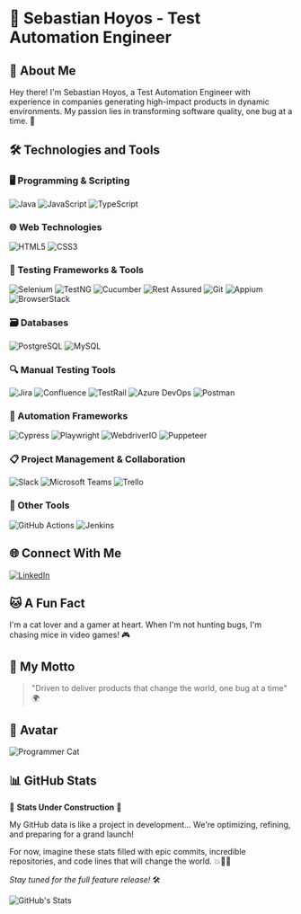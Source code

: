 # 👋 Sebastian Hoyos - Test Automation Engineer

## 🚀 About Me
Hey there! I'm Sebastian Hoyos, a Test Automation Engineer with experience in companies generating high-impact products in dynamic environments. My passion lies in transforming software quality, one bug at a time. 🐞

## 🛠️ Technologies and Tools

### 🖥️ Programming & Scripting
![Java](https://img.shields.io/badge/Java-ED8B00?style=for-the-badge&logo=java&logoColor=white)
![JavaScript](https://img.shields.io/badge/JavaScript-F7DF1E?style=for-the-badge&logo=javascript&logoColor=black)
![TypeScript](https://img.shields.io/badge/TypeScript-007ACC?style=for-the-badge&logo=typescript&logoColor=white)

### 🌐 Web Technologies
![HTML5](https://img.shields.io/badge/HTML5-E34F26?style=for-the-badge&logo=html5&logoColor=white)
![CSS3](https://img.shields.io/badge/CSS3-1572B6?style=for-the-badge&logo=css3&logoColor=white)

### 🧪 Testing Frameworks & Tools
![Selenium](https://img.shields.io/badge/Selenium-43B02A?style=for-the-badge&logo=selenium&logoColor=white)
![TestNG](https://img.shields.io/badge/TestNG-0175C2?style=for-the-badge&logo=java&logoColor=white)
![Cucumber](https://img.shields.io/badge/Cucumber-23D96C?style=for-the-badge&logo=cucumber&logoColor=white)
![Rest Assured](https://img.shields.io/badge/Rest_Assured-4CAF50?style=for-the-badge&logo=java&logoColor=white)
![Git](https://img.shields.io/badge/Git-F05032?style=for-the-badge&logo=git&logoColor=white)
![Appium](https://img.shields.io/badge/Appium-663399?style=for-the-badge&logo=appium&logoColor=white)
![BrowserStack](https://img.shields.io/badge/BrowserStack-4285F4?style=for-the-badge&logo=browserstack&logoColor=white)

### 🗃️ Databases
![PostgreSQL](https://img.shields.io/badge/PostgreSQL-316192?style=for-the-badge&logo=postgresql&logoColor=white)
![MySQL](https://img.shields.io/badge/MySQL-00000F?style=for-the-badge&logo=mysql&logoColor=white)

### 🔍 Manual Testing Tools
![Jira](https://img.shields.io/badge/Jira-0052CC?style=for-the-badge&logo=jira&logoColor=white)
![Confluence](https://img.shields.io/badge/Confluence-172B4D?style=for-the-badge&logo=confluence&logoColor=white)
![TestRail](https://img.shields.io/badge/TestRail-2F80ED?style=for-the-badge&logo=testrail&logoColor=white)
![Azure DevOps](https://img.shields.io/badge/Azure_DevOps-0078D7?style=for-the-badge&logo=azure-devops&logoColor=white)
![Postman](https://img.shields.io/badge/Postman-FF6C37?style=for-the-badge&logo=postman&logoColor=white)

### 🤖 Automation Frameworks
![Cypress](https://img.shields.io/badge/Cypress-17202C?style=for-the-badge&logo=cypress&logoColor=white)
![Playwright](https://img.shields.io/badge/Playwright-45BA4F?style=for-the-badge&logo=playwright&logoColor=white)
![WebdriverIO](https://img.shields.io/badge/WebdriverIO-EA5906?style=for-the-badge&logo=webdriverio&logoColor=white)
![Puppeteer](https://img.shields.io/badge/Puppeteer-40B5A4?style=for-the-badge&logo=puppeteer&logoColor=white)


### 📋 Project Management & Collaboration
![Slack](https://img.shields.io/badge/Slack-4A154B?style=for-the-badge&logo=slack&logoColor=white)
![Microsoft Teams](https://img.shields.io/badge/Microsoft_Teams-6264A7?style=for-the-badge&logo=microsoft-teams&logoColor=white)
![Trello](https://img.shields.io/badge/Trello-0079BF?style=for-the-badge&logo=trello&logoColor=white)

### 🔧 Other Tools
![GitHub Actions](https://img.shields.io/badge/GitHub_Actions-2088FF?style=for-the-badge&logo=github-actions&logoColor=white)
![Jenkins](https://img.shields.io/badge/Jenkins-D24939?style=for-the-badge&logo=jenkins&logoColor=white)

## 🌐 Connect With Me
[![LinkedIn](https://img.shields.io/badge/LinkedIn-0077B5?style=for-the-badge&logo=linkedin&logoColor=white)](https://www.linkedin.com/in/sebastianhoyosduran/)

## 🐱 A Fun Fact
I'm a cat lover and a gamer at heart. When I'm not hunting bugs, I'm chasing mice in video games! 🎮

## 💬 My Motto
> "Driven to deliver products that change the world, one bug at a time" 🌍

## 🎨 Avatar
![Programmer Cat](https://avatars.githubusercontent.com/u/93626114?v=4)

## 📊 GitHub Stats
🚧 **Stats Under Construction** 🚧

My GitHub data is like a project in development... We're optimizing, refining, and preparing for a grand launch! 

For now, imagine these stats filled with epic commits, incredible repositories, and code lines that will change the world. 💥👨‍💻

*Stay tuned for the full feature release!* 🛠️

![GitHub's Stats](https://github-readme-stats.vercel.app/api?username=seb4bytes&show_icons=true&theme=radical)

